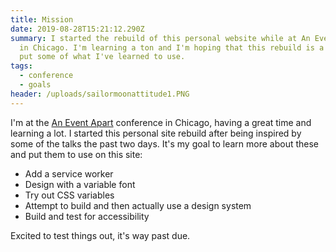 ```yaml
---
title: Mission
date: 2019-08-28T15:21:12.290Z
summary: I started the rebuild of this personal website while at An Event Apart
  in Chicago. I'm learning a ton and I'm hoping that this rebuild is a chance to
  put some of what I've learned to use.
tags:
  - conference
  - goals
header: /uploads/sailormoonattitude1.PNG
---
```

I'm at the [An Event Apart](https://aneventapart.com) conference in Chicago, having a great time and learning a lot. I started this personal site rebuild after being inspired by some of the talks the past two days. It's my goal to learn more about these and put them to use on this site:

* Add a service worker
* Design with a variable font
* Try out CSS variables
* Attempt to build and then actually use a design system
* Build and test for accessibility

Excited to test things out, it's way past due.
